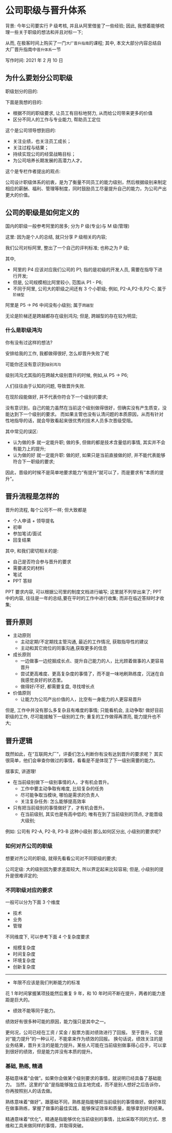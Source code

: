 # 公司职级与晋升体系

背景: 今年公司要实行 P 级考核, 并且从阿里借鉴了一些经验;
因此, 我想着能够梳理一些关于职级的想法和并且对标一下;

从而, 在极客时间上购买了一门`大厂晋升指南`的课程;
其中, 本文大部分内容总结自 大厂晋升指南中`晋升体系`一节

写作时间: 2021 年 2 月 10 日

## 为什么要划分公司职级

职级划分的目的:

下面是我想的目的:

- 根据不同的职级要求, 让员工有目标地努力, 从而给公司带来更多的价值
- 区分不同人的工作与专业能力, 帮助员工定位

这个是公司领导想到目的:

- 关注业绩，也关注员工成长；
- 关注过程与结果；
- 持续实现公司的经营战略目标；
- 为公司培养长期发展的高潜力人才。

这个是专栏作者提出的观点:

公司设计职级体系的初衷，是为了衡量不同员工的能力级别，然后根据级别来制定相应的薪酬、福利、管理等制度，同时鼓励员工尽量提升自己的能力，为公司产出更大的价值。

## 公司的职级是如何定义的

国内的职级一般参考阿里的居多;
分为 P 级(专业)与 M 级(管理)

这里: 因为是个人的总结, 就只分享 P 级相关的内容;

我们公司对标阿里, 整出了一个自己的评判标准;
也称之为 P 级;

其中,

- 阿里的 P4 应该对应我们公司的 P1; 指的是初级的开发人员, 需要在指导下进行开发;
- 但是, 公司规模相比阿里较小, 范围从 P1 - P6;
- 不同于阿里, 公司大的职级之间还有 3 个小职级; 例如, P2-A,P2-B,P2-C; 属于`阶梯型`

阿里是 P5 -> P6 中间没有小级别; 属于`跨越型`

无论是阶梯还是跨越都存在级别鸿沟;
但是, 跨越型的存在较为明显;

### 什么是职级鸿沟

你有没有过这样的想法?

安排给我的工作, 我都做得很好, 怎么却晋升失败了呢

可能你还没有意识到`级别鸿沟`

级别鸿沟尤其指的在跨越大级别晋升的时候, 例如,从 P5 -> P6;

人们往往由于认知的问题, 导致晋升失败.

在现阶段能做好, 并不代表你符合下一个级别的要求;

没有意识到，自己的能力虽然在当前这个级别做得很好，但确实没有产生质变，没能达到下一个级别的要求。
而如果主管也没有认清问题的本质原因，从而有针对性地指导的话，就会导致看起来很优秀的技术人员多次晋级受阻。

其中常见的误区:

- 认为做的多 就一定能升职; 做的多, 但做的都是技术含量低的事情, 其实并不会有能力上的提升;
- 认为做的好 就一定能升职: 做的好, 如果只是当前直接做的好, 并不能代表能够符合下一职级的要求;

因此，晋级的时候不是简单地要求能力“有提升”就可以了，而是要求有“本质的提升”。

## 晋升流程是怎样的

晋升的流程, 每个公司不一样; 但大致都是

- 个人申请 + 领导提名
- 初审
- 参加笔试/面试
- 回复结果

其中, 和我们密切相关的是:

- 自己是否符合参与晋升的要求
- 需要递交的材料
- 笔试
- PPT 答辩

PPT 要求内容, 可以根据公司里的制度文档进行编写; 这里就不列举出来了;
PPT 中的内容, 往往是一年的总结,要在平时的工作中进行收集; 而非在临近答辩时才收集;

## 晋升原则

- 主动原则
  - 主动定期/不定期找主管沟通, 最近的工作情况, 获取指导性的建议
  - 主动和其它岗位的同事沟通,获取更多的信息
- 成长原则
  - 一边做事一边挖掘成长点、提升自己能力的人，比光顾着做事的人更容易晋升
  - 尝试更高难度、更高复杂度的事情了，而不是一味地刷熟练度，沉迷在自我感觉良好的状态里。
  - 做得好/不好, 都需要复盘, 寻找增长点
- 价值原则
  - 让能力为公司产出价值的人，比空有一身能力的人更容易晋升

但是, 工作中并没有那么多复杂且有难度的事情; 只能看机会, 主动争取!
做好目前职级的工作, 尽可能接触下一级别的工作;
重复的工作做得再漂亮, 能力提升也不大;

## 晋升逻辑

既然如此，在“互联网大厂”，评委们怎么判断你有没有达到晋升的要求呢？
其实很简单，他们会审查你做过的事情，看看是不是体现了下一级别需要的能力。

摆事实, 讲道理!

- 在当前级别做下一级别事情的人，才有机会晋升。
  - 工作中要主动争取有难度, 比较复杂的任务
  - 尽可能争取当模块, 哪怕是需求的负责人
  - 关注复杂任务: 怎么能够提高效率
- 只有把当前级别的事情做好了，才有机会晋升。
  - 在当前级别, 其实也是有高中低的; 唯有在到了当前级别的顶点, 才能晋级大级别;

例如: 公司有 P2-A, P2-B, P3-B 这种小级别
那么如何区分出, 小级别的要求呢?

### 如何对齐公司的职级

想要对齐公司的职级, 就得先看看公司对不同职级的要求;

公司定级:
大的级别因为要求差距较大, 所以界定起来比较容易;
但是, 小级别的提升是很难评定的;

### 不同职级对应的要求

一般可以分为下面 3 个维度

- 技术
- 业务
- 管理

不同维度下, 可以参考下面 4 个复杂度要求

- 规模复杂度
- 时间复杂度
- 环境复杂度
- 创新复杂度

---

- 年限不应该是我们判断能力的标准

花 1 年时间掌握某项技能然后重复 9 年，和 10 年时间不断在提升，两者的能力差距是巨大的。

- 绩效不能等同于能力。

绩效好有很多种可能的原因，能力强只是其中之一。

更何况，公司已经在工资 / 奖金 / 股票方面对绩效进行了回报。
至于晋升，它是对“能力提升”的一种认可，不能拿来作为绩效的回报。
换句话说，绩效关注的是业务结果，晋升关注的是能力提升。某些人可能在当前级别做事得心应手，可以拿到很好的绩效，但是能力并没有本质的提升。

### 基础, 熟练, 精通

基础意味着“会做”。如果你会做某个级别要求的事情，就说明已经具备了基础能力。
当然，这里的“会”是指能够独立自主地完成，而不是别人想好之后告诉你，你再按照别人的话去做。

熟练意味着“做好”。跟基础不同，熟练是指能够把当前级别的事情做好。做好体现在做事熟练，掌握了做事的最佳实践，能够保证效率和质量，能够拿到好的结果。

精通意味着“优化”。精通是指能够优化当前级别的事情，比如采取不同的方式、思维和工具来做同样的事情，并取得突破。
